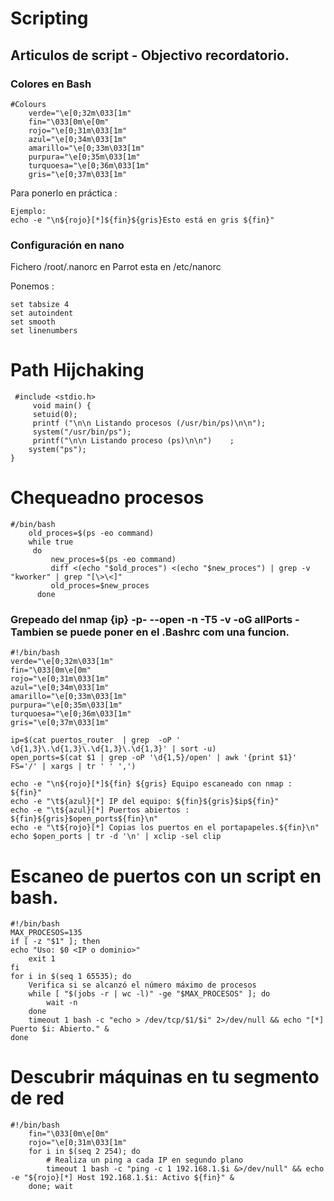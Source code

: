 # Scripting
## Articulos de script - Objectivo recordatorio.

### Colores en Bash
```
#Colours
    verde="\e[0;32m\033[1m"
    fin="\033[0m\e[0m"
    rojo="\e[0;31m\033[1m"
    azul="\e[0;34m\033[1m"
    amarillo="\e[0;33m\033[1m"
    purpura="\e[0;35m\033[1m"
    turquoesa="\e[0;36m\033[1m"
    gris="\e[0;37m\033[1m"
```
Para ponerlo en práctica : 
```
Ejemplo:
echo -e "\n${rojo}[*]${fin}${gris}Esto está en gris ${fin}"

```
### Configuración en nano
Fichero /root/.nanorc en Parrot esta en /etc/nanorc

Ponemos :
  ```
  set tabsize 4 
  set autoindent
  set smooth
  set linenumbers
  ```
# Path Hijchaking

     #include <stdio.h>
         void main() {
         setuid(0);
         printf ("\n\n Listando procesos (/usr/bin/ps)\n\n");
         system("/usr/bin/ps");
         printf("\n\n Listando proceso (ps)\n\n")    ;
        system("ps");
    }

# Chequeadno procesos

    #/bin/bash
        old_proces=$(ps -eo command)
        while true
         do
             new_proces=$(ps -eo command)
             diff <(echo "$old_proces") <(echo "$new_proces") | grep -v "kworker" | grep "[\>\<]"
             old_proces=$new_proces
          done


### Grepeado del nmap {ip} -p- --open -n -T5 -v -oG allPorts - Tambien se puede poner en el .Bashrc com una funcion.                                    
    
    #!/bin/bash
    verde="\e[0;32m\033[1m"
    fin="\033[0m\e[0m"
    rojo="\e[0;31m\033[1m"
    azul="\e[0;34m\033[1m"
    amarillo="\e[0;33m\033[1m"
    purpura="\e[0;35m\033[1m"
    turquoesa="\e[0;36m\033[1m"
    gris="\e[0;37m\033[1m"

    ip=$(cat puertos_router  | grep  -oP ' \d{1,3}\.\d{1,3}\.\d{1,3}\.\d{1,3}' | sort -u)
    open_ports=$(cat $1 | grep -oP '\d{1,5}/open' | awk '{print $1}' FS='/' | xargs | tr ' ' ',')

    echo -e "\n${rojo}[*]${fin} ${gris} Equipo escaneado con nmap : ${fin}"
    echo -e "\t${azul}[*] IP del equipo: ${fin}${gris}$ip${fin}"
    echo -e "\t${azul}[*] Puertos abiertos : ${fin}${gris}$open_ports${fin}\n"
    echo -e "\t${rojo}[*] Copias los puertos en el portapapeles.${fin}\n"
    echo $open_ports | tr -d '\n' | xclip -sel clip

# Escaneo de puertos con un script en bash.
    #!/bin/bash
    MAX_PROCESOS=135
    if [ -z "$1" ]; then
    echo "Uso: $0 <IP o dominio>"
        exit 1
    fi
    for i in $(seq 1 65535); do
        Verifica si se alcanzó el número máximo de procesos
        while [ "$(jobs -r | wc -l)" -ge "$MAX_PROCESOS" ]; do
            wait -n
        done
        timeout 1 bash -c "echo > /dev/tcp/$1/$i" 2>/dev/null && echo "[*] Puerto $i: Abierto." &
    done
    
# Descubrir máquinas en tu segmento de red
    #!/bin/bash
        fin="\033[0m\e[0m"
        rojo="\e[0;31m\033[1m"
        for i in $(seq 2 254); do
            # Realiza un ping a cada IP en segundo plano
            timeout 1 bash -c "ping -c 1 192.168.1.$i &>/dev/null" && echo -e "${rojo}[*] Host 192.168.1.$i: Activo ${fin}" &
        done; wait

      

 

